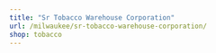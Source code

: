 ```yaml
---
title: "Sr Tobacco Warehouse Corporation"
url: /milwaukee/sr-tobacco-warehouse-corporation/
shop: tobacco
---
```

